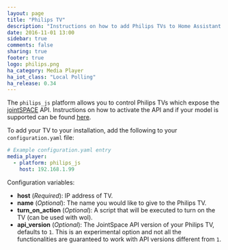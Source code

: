 ```yaml
---
layout: page
title: "Philips TV"
description: "Instructions on how to add Philips TVs to Home Assistant."
date: 2016-11-01 13:00
sidebar: true
comments: false
sharing: true
footer: true
logo: philips.png
ha_category: Media Player
ha_iot_class: "Local Polling"
ha_release: 0.34
---
```



The `philips_js` platform allows you to control Philips TVs which expose the [jointSPACE](http://jointspace.sourceforge.net/) API. Instructions on how to activate the API and if your model is supported can be found [here](http://jointspace.sourceforge.net/download.html).

To add your TV to your installation, add the following to your `configuration.yaml` file:

```yaml
# Example configuration.yaml entry
media_player:
  - platform: philips_js
    host: 192.168.1.99
```

Configuration variables:

- **host** (*Required*): IP address of TV.
- **name** (*Optional*): The name you would like to give to the Philips TV.
- **turn_on_action** (*Optional*): A script that will be executed to turn on the TV (can be used with wol).
- **api_version** (*Optional*): The JointSpace API version of your Philips TV, defaults to `1`. This is an experimental option and not all the functionalities are guaranteed to work with API versions different from `1`.
